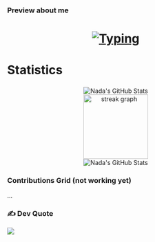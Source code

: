 ###

### Preview about me

<h1 align= "center">
    <a href="https://git.io/typing-svg"><img src="https://readme-typing-svg.demolab.com?font=Courgette&size=25&duration=3000&pause=1000&background=000000&color=ffb3d9&center=true&vCenter=true&width=800&lines=Hello World, I'm Nada Medhat;Computer Science Graduate, 2024;I like learning new technologies;And I'm looking for a Jop; Thank You For viewing My Profile" alt="Typing" /></a>
</h1>

###

# Statistics

###

<div style="display: inline_block;" align="center">
    <img alt="Nada's GitHub Stats" src="https://github-readme-stats-lake-seven-36.vercel.app/api?username=nadamedhat27&show_icons=true&theme=dark&hide_border=true">
    <br>
    <img src="https://streak-stats.demolab.com?user=nadamedhat27&locale=en&mode=daily&theme=dark&hide_border=true&border_radius=5&order=3" height="150" alt="streak graph"  />
    <br>
    <img alt="Nada's GitHub Stats" src="https://github-readme-stats-lake-seven-36.vercel.app/api/top-langs?username=nadamedhat27&show_icons=true&theme=dark&hide_border=true&layout=compact">
</div>

###

### Contributions Grid (not working yet)

...



### ✍️ Dev Quote
![](https://quotes-github-readme.vercel.app/api?type=horizontal&theme=dark)

